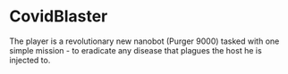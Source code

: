 # CovidBlaster
The player is a revolutionary new nanobot (Purger 9000) tasked with one simple mission - to eradicate any disease that plagues the host he is injected to.

